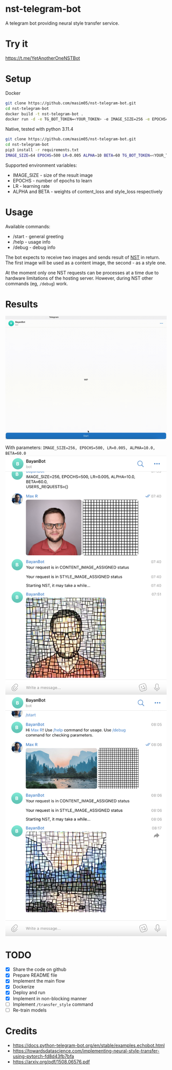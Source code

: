 # nst-telegram-bot
A telegram bot providing neural style transfer service.

# Try it
 https://t.me/YetAnotherOneNSTBot

# Setup
Docker
```bash
git clone https://github.com/masim05/nst-telegram-bot.git
cd nst-telegram-bot
docker build -t nst-telegram-bot .
docker run -d -e TG_BOT_TOKEN=<YOUR_TOKEN> -e IMAGE_SIZE=256 -e EPOCHS=500 -e LR=0.005 -e ALPHA=10  -e BETA=60 nst-telegram-bot
```

Native, tested with python 3.11.4
```bash
git clone https://github.com/masim05/nst-telegram-bot.git
cd nst-telegram-bot
pip3 install -r requirements.txt
IMAGE_SIZE=64 EPOCHS=500 LR=0.005 ALPHA=10 BETA=60 TG_BOT_TOKEN=<YOUR_TOKEN> python app.py
```

Supported environment variables:
 - IMAGE_SIZE - size of the result image
 - EPOCHS - number of epochs to learn
 - LR - learning rate
 - ALPHA and BETA - weights of content_loss and style_loss respectively
# Usage
Available commands:
 - /start - general greeting
 - /help - usage info
 - /debug - debug info

The bot expects to receive two images and sends result of <a href="https://en.wikipedia.org/wiki/Neural_style_transfer">NST</a> in return. The first image will be used as a content image, the second - as a style one.

At the moment only one NST requests can be processes at a time due to hardware limitations of the hosting server. However, during NST other commands (eg, `/debug`) work.

# Results
![](./assets/nst_1.gif)

With parameters: `IMAGE_SIZE=256, EPOCHS=500, LR=0.005, ALPHA=10.0, BETA=60.0`
![](./assets/nst_2.png)
![](./assets/nst_3.png)

# TODO
 - [x] Share the code on github
 - [x] Prepare README file
 - [x] Implement the main flow
 - [x] Dockerize
 - [x] Deploy and run
 - [x] Implement in non-blocking manner
 - [ ] Implement `/transfer_style` command
 - [ ] Re-train models

# Credits
 - https://docs.python-telegram-bot.org/en/stable/examples.echobot.html
 - https://towardsdatascience.com/implementing-neural-style-transfer-using-pytorch-fd8d43fb7bfa
 - https://arxiv.org/pdf/1508.06576.pdf